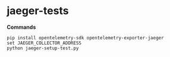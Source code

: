 # jaeger-tests

**Commands**
```
pip install opentelemetry-sdk opentelemetry-exporter-jaeger
set JAEGER_COLLECTOR_ADDRESS
python jaeger-setup-test.py
```
